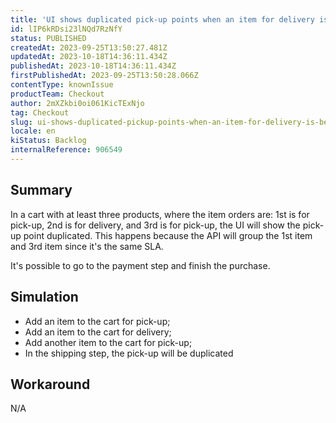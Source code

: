 ```yaml
---
title: 'UI shows duplicated pick-up points when an item for delivery is between items for pick-up'
id: lIP6kRDsi23lNQd7RzNfY
status: PUBLISHED
createdAt: 2023-09-25T13:50:27.481Z
updatedAt: 2023-10-18T14:36:11.434Z
publishedAt: 2023-10-18T14:36:11.434Z
firstPublishedAt: 2023-09-25T13:50:28.066Z
contentType: knownIssue
productTeam: Checkout
author: 2mXZkbi0oi061KicTExNjo
tag: Checkout
slug: ui-shows-duplicated-pickup-points-when-an-item-for-delivery-is-between-items-for-pickup
locale: en
kiStatus: Backlog
internalReference: 906549
---
```


## Summary


In a cart with at least three products, where the item orders are: 1st is for pick-up, 2nd is for delivery, and 3rd is for pick-up, the UI will show the pick-up point duplicated. This happens because the API will group the 1st item and 3rd item since it's the same SLA.

It's possible to go to the payment step and finish the purchase.


##

## Simulation



- Add an item to the cart for pick-up;
- Add an item to the cart for delivery;
- Add another item to the cart for pick-up;
- In the shipping step, the pick-up will be duplicated


##

## Workaround


N/A




